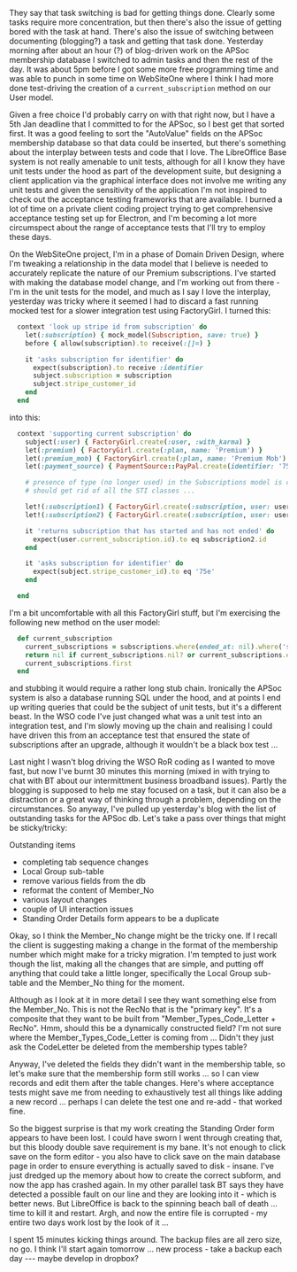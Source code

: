 They say that task switching is bad for getting things done.  Clearly some tasks require more concentration, but then there's also the issue of getting bored with the task at hand.  There's also the issue of switching between documenting (blogging?) a task and getting that task done.  Yesterday morning after about an hour (?) of blog-driven work on the APSoc membership database I switched to admin tasks and then the rest of the day.  It was about 5pm before I got some more free programming time and was able to punch in some time on WebSiteOne where I think I had more done test-driving the creation of a `current_subscription` method on our User model.  

Given a free choice I'd probably carry on with that right now, but I have a 5th Jan deadline that I committed to for the APSoc, so I best get that sorted first.  It was a good feeling to sort the "AutoValue" fields on the APSoc membership database so that data could be inserted, but there's something about the interplay between tests and code that I love.  The LibreOffice Base system is not really amenable to unit tests, although for all I know they have unit tests under the hood as part of the development suite, but designing a client application via the graphical interface does not involve me writing any unit tests and given the sensitivity of the application I'm not inspired to check out the acceptance testing frameworks that are available.  I burned a lot of time on a private client coding project trying to get comprehensive acceptance testing set up for Electron, and I'm becoming a lot more circumspect about the range of acceptance tests that I'll try to employ these days.

On the WebSiteOne project, I'm in a phase of Domain Driven Design, where I'm tweaking a relationship in the data model that I believe is needed to accurately replicate the nature of our Premium subscriptions.  I've started with making the database model change, and I'm working out from there - I'm in the unit tests for the model, and much as I say I love the interplay, yesterday was tricky where it seemed I had to discard a fast running mocked test for a slower integration test using FactoryGirl. I turned this:

```rb
  context 'look up stripe id from subscription' do
    let(:subscription) { mock_model(Subscription, save: true) }
    before { allow(subscription).to receive(:[]=) }

    it 'asks subscription for identifier' do
      expect(subscription).to receive :identifier
      subject.subscription = subscription
      subject.stripe_customer_id
    end
  end
```

into this:

```rb
  context 'supporting current subscription' do
    subject(:user) { FactoryGirl.create(:user, :with_karma) }
    let(:premium) { FactoryGirl.create(:plan, name: 'Premium') }
    let(:premium_mob) { FactoryGirl.create(:plan, name: 'Premium Mob') }
    let(:payment_source) { PaymentSource::PayPal.create(identifier: '75e') }

    # presence of type (no longer used) in the Subscriptions model is confusing ...
    # should get rid of all the STI classes ...

    let!(:subscription1) { FactoryGirl.create(:subscription, user: user, plan: premium, started_at: 2.days.ago, ended_at: 1.day.ago) }
    let!(:subscription2) { FactoryGirl.create(:subscription, user: user, plan: premium_mob, started_at: 1.day.ago, payment_source: payment_source) }

    it 'returns subscription that has started and has not ended' do
      expect(user.current_subscription.id).to eq subscription2.id
    end

    it 'asks subscription for identifier' do
      expect(subject.stripe_customer_id).to eq '75e'
    end

  end
```
  
  I'm a bit uncomfortable with all this FactoryGirl stuff, but I'm exercising the following new method on the user model:

```rb
  def current_subscription
    current_subscriptions = subscriptions.where(ended_at: nil).where('started_at < :now', {now: DateTime.now})
    return nil if current_subscriptions.nil? or current_subscriptions.empty?
    current_subscriptions.first
  end
```

and stubbing it would require a rather long stub chain.  Ironically the APSoc system is also a database running SQL under the hood, and at points I end up writing queries that could be the subject of unit tests, but it's a different beast.  In the WSO code I've just changed what was a unit test into an integration test, and I'm slowly moving up the chain and realising I could have driven this from an acceptance test that ensured the state of subscriptions after an upgrade, although it wouldn't be a black box test ...

Last night I wasn't blog driving the WSO RoR coding as I wanted to move fast, but now I've burnt 30 minutes this morning (mixed in with trying to chat with BT about our intermittment business broadband issues).  Partly the blogging is supposed to help me stay focused on a task, but it can also be a distraction or a great way of thinking through a problem, depending on the circumstances.  So anyway, I've pulled up yesterday's blog with the list of outstanding tasks for the APSoc db.  Let's take a pass over things that might be sticky/tricky:

Outstanding items
* completing tab sequence changes
* Local Group sub-table
* remove various fields from the db
* reformat the content of Member_No
* various layout changes
* couple of UI interaction issues
* Standing Order Details form appears to be a duplicate

Okay, so I think the Member_No change might be the tricky one.  If I recall the client is suggesting making a change in the format of the membership number which might make for a tricky migration.  I'm tempted to just work though the list, making all the changes that are simple, and putting off anything that could take a little longer, specifically the Local Group sub-table and the Member_No thing for the moment.

Although as I look at it in more detail I see they want something else from the Member_No.  This is not the RecNo that is the "primary key".  It's a composite that they want to be built from "Member_Types_Code_Letter + RecNo".  Hmm, should this be a dynamically constructed field?  I'm not sure where the Member_Types_Code_Letter is coming from ... Didn't they just ask the CodeLetter be deleted from the membership types table?

Anyway, I've deleted the fields they didn't want in the membership table, so let's make sure that the membership form still works ... so I can view records and edit them after the table changes.  Here's where acceptance tests might save me from needing to exhaustively test all things like adding a new record ... perhaps I can delete the test one and re-add - that worked fine.

So the biggest surprise is that my work creating the Standing Order form appears to have been lost.  I could have sworn I went through creating that, but this bloody double save requirement is my bane.  It's not enough to click save on the form editor - you also have to click save on the main database page in order to ensure everything is actually saved to disk - insane.  I've just dredged up the memory about how to create the correct subform, and now the app has crashed again.  In my other parallel task BT says they have detected a possible fault on our line and they are looking into it - which is better news.  But LibreOffice is back to the spinning beach ball of death ... time to kill it and restart.  Argh, and now the entire file is corrupted - my entire two days work lost by the look of it ...

I spent 15 minutes kicking things around.  The backup files are all zero size, no go.  I think I'll start again tomorrow ... new process - take a backup each day --- maybe develop in dropbox?


